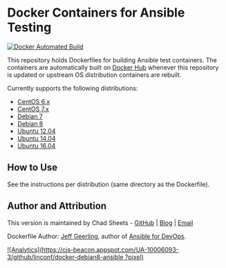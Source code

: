 # Docker Containers for Ansible Testing

[![Docker Automated Build](https://img.shields.io/docker/automated/jrottenberg/ffmpeg.svg?maxAge=2592000)](https://hub.docker.com/r/linconf/debian8/)

This repository holds Dockerfiles for building Ansible test containers. The containers
are automatically built on [Docker Hub](https://hub.docker.com/u/linconf/) whenever this
repository is updated or upstream OS distribution containers are rebuilt.

Currently supports the following distributions:

- [CentOS 6.x](https://github.com/linconf/docker-test-containers/tree/master/centos/6)
- [CentOS 7.x](https://github.com/linconf/docker-test-containers/tree/master/centos/7)
- [Debian 7](https://github.com/linconf/docker-test-containers/tree/master/debian/7)
- [Debian 8](https://github.com/linconf/docker-test-containers/tree/master/debian/8)
- [Ubuntu 12.04](https://github.com/linconf/docker-test-containers/tree/master/ubuntu/12.04)
- [Ubuntu 14.04](https://github.com/linconf/docker-test-containers/tree/master/ubuntu/14.04)
- [Ubuntu 16.04](https://github.com/linconf/docker-test-containers/tree/master/ubuntu/16.04)

## How to Use

See the instructions per distribution (same directory as the Dockerfile).

## Author and Attribution

This version is maintained by Chad Sheets - [GitHub](https://github.com/cjsheets) | [Blog](http://chadsheets.com/) | [Email](mailto:chad@linconf.com)

Dockerfile Author: [Jeff Geerling](https://github.com/geerlingguy/docker-debian8-ansible), author of [Ansible for DevOps](https://www.ansiblefordevops.com/).

[![Analytics](https://cjs-beacon.appspot.com/UA-10006093-3/github/linconf/docker-debian8-ansible
?pixel)](https://github.com/linconf/docker-test-containers)
